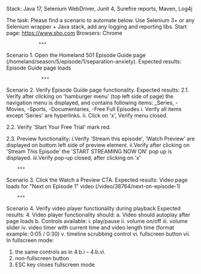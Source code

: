 Stack: Java 17, Selenium WebDriver, Junit 4, Surefire reports, Maven, Log4j

The task:
Please find a scenario to automate below. Use Selenium 3+ or any Selenium wrapper + Java stack, add any logging and reporting libs.
Start page: https://www.sho.com
Browsers: Chrome

                ***

Scenario 1. Open the Homeland 501 Episode Guide page (/homeland/season/5/episode/1/separation-anxiety).
Expected results: Episode Guide page loads

                 ***

Scenario 2. Verify Episode Guide page functionality.
Expected results: 2.1. Verify after clicking on 'hamburger menu' (top left side of page) the navigation menu is displayed, and contains following items:
_Series, -Movies, -Sports, -Documentaries, -Free Full Episodes
i. Verify all items except 'Series' are hyperlinks.
ii. Click on 'x', Verify menu closed.

2.2. Verify 'Start Your Free Trial' mark red.

2.3. Preview functionality:
i.Verify 'Stream this episode', 'Watch Preview' are displayed on buttom left side of preview element.
ii.Verify after clicking on 'Stream This Episode' the 'START STREAMING NOW ON' pop up is displayed.
iii.Verify pop-up closed, after clicking on 'x'

        ***

Scenario 3. Click the Watch a Preview CTA.
Expected results: Video page loads for "Next on Episode 1" video (/video/38764/next-on-episode-1)

        ***

Scenario 4. Verify video player functionality during playback
Expected results: 
4. Video player functionality should:
a. Video should autoplay after page loads
b. Controls available:
i. play/pause
ii. volume on/off
iii. volume slider
iv. video timer with current time and video length time (format example: 0:05 / 0:30)
v. timeline scrubbing control
vi. fullscreen button
vii. In fullscreen mode:
1. the same controls as in 4.b.i – 4.b.vi.
2. non-fullscreen button
3. ESC key closes fullscreen mode
